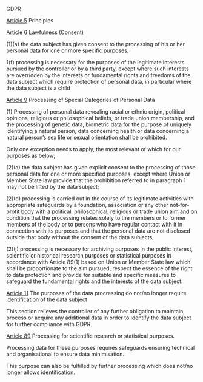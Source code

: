

GDPR


[Article 5] Principles



[Article 6] Lawfulness (Consent)

(1)(a) the data subject has given consent to the processing of his or her personal data for one or more specific purposes; 

1(f) processing is necessary for the purposes of the legitimate interests pursued by the controller or by a third party, except where such interests are overridden by the interests or fundamental rights and freedoms of the data subject which require protection of personal data, in particular where the data subject is a child



[Article 9] Processing of Special Categories of Personal Data 

(1) Processing of personal data revealing racial or ethnic origin, political opinions, religious or philosophical beliefs, or trade union membership, and the processing of genetic data, biometric data for the purpose of uniquely identifying a natural person, data concerning health or data concerning a natural person’s sex life or sexual orientation shall be prohibited.

Only one exception needs to apply, the most relevant of which for our purposes as below;

(2)(a) the data subject has given explicit consent to the processing of those personal data for one or more specified purposes, except where Union or Member State law provide that the prohibition referred to in paragraph 1 may not be lifted by the data subject;

(2)(d) processing is carried out in the course of its legitimate activities with appropriate safeguards by a foundation, association or any other not-for-profit body with a political, philosophical, religious or trade union aim and on condition that the processing relates solely to the members or to former members of the body or to persons who have regular contact with it in connection with its purposes and that the personal data are not disclosed outside that body without the consent of the data subjects;

(2)(j) processing is necessary for archiving purposes in the public interest, scientific or historical research purposes or statistical purposes in accordance with Article 89(1) based on Union or Member State law which shall be proportionate to the aim pursued, respect the essence of the right to data protection and provide for suitable and specific measures to safeguard the fundamental rights and the interests of the data subject.




[Article 11] The purposes of the data procressing do not/no longer require identification of the data subject

This section relieves the controller of any further obligation to maintain, process or acquire any additional data in order to 
identify the data subject for further compliance with GDPR.



[Article 89] Processing for scientific research or statistical purposes.

Processing data for these purposes requires safeguards ensuring technical and organisational to ensure data minimisation.

This purpose can also be fulfilled by further processing which does not/no longer allows identification. 





[Article 5]: https://gdpr-info.eu/art-5-gdpr/
[Article 6]: https://gdpr-info.eu/art-6-gdpr/
[Article 9]: https://gdpr-info.eu/art-9-gdpr/
[Article 11]: https://gdpr-info.eu/art-11-gdpr/
[Article 89]: https://gdpr-info.eu/art-89-gdpr/ 
